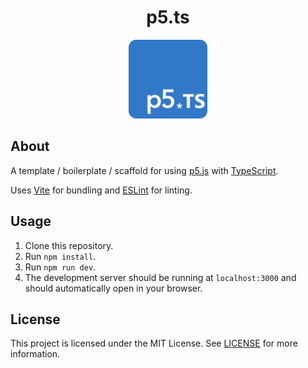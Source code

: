 <h1 align="center">p5.ts</h1>
<p align="center">
  <img src="./public/p5ts.png" width="25%" />
</p>

## About
A template / boilerplate / scaffold for using [p5.js](https://p5js.org/) with [TypeScript](https://www.typescriptlang.org/).

Uses [Vite](https://vitejs.dev/) for bundling and [ESLint](https://eslint.org/) for linting.

## Usage
1. Clone this repository.
2. Run `npm install`.
3. Run `npm run dev`.
4. The development server should be running at `localhost:3000` and should automatically open in your browser.

## License
This project is licensed under the MIT License. See [LICENSE](./LICENSE) for more information.




